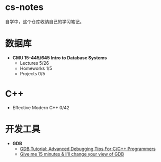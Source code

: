 # cs-notes

自学中，这个仓库收纳自己的学习笔记。

# 数据库

- **CMU 15-445/645 Intro to Database Systems**
  - Lectures  5/26
  - Homeworks 1/5 
  - Projects 0/5

# C++

- Effective Modern C++ 0/42

# 开发工具

- **GDB**
  - [GDB Tutorial: Advanced Debugging Tips For C/C++ Programmers](http://www.techbeamers.com/how-to-use-gdb-top-debugging-tips/)
  - [Give me 15 minutes & I'll change your view of GDB](https://www.youtube.com/watch?v=PorfLSr3DDI) 

